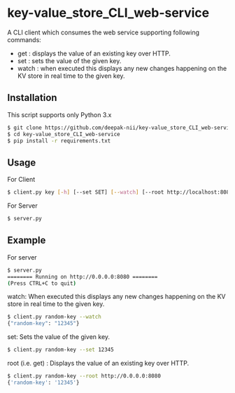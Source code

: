 # key-value_store_CLI_web-service

A CLI client which consumes the web service supporting following commands:
- get <key>: displays the value of an existing key over HTTP.
- set <key> <value>: sets the value of the given key.
- watch <key>: when executed this displays any new changes happening on the KV store in real time to the given key.

## Installation

This script supports only Python 3.x

```bash
$ git clone https://github.com/deepak-nii/key-value_store_CLI_web-service.git
$ cd key-value_store_CLI_web-service
$ pip install -r requirements.txt
```
## Usage

For Client

```bash
$ client.py key [-h] [--set SET] [--watch] [--root http://localhost:8080/]
```
For Server

```bash
$ server.py
```

## Example
For server

```bash
$ server.py
======== Running on http://0.0.0.0:8080 ========
(Press CTRL+C to quit)
```
<key> watch: When executed this displays any new changes happening on the KV store in real time to the given key.

```bash
$ client.py random-key --watch
{"random-key": "12345"}
```
<key> set: Sets the value of the given key.

```bash
$ client.py random-key --set 12345
```
<key> root (i.e. get) : Displays the value of an existing key over HTTP.

```bash
$ client.py random-key --root http://0.0.0.0:8080
{'random-key': '12345'}
```
